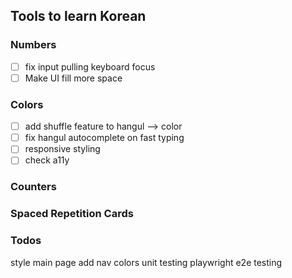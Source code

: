 ## Tools to learn Korean

### Numbers
- [ ] fix input pulling keyboard focus
- [ ] Make UI fill more space

### Colors
- [ ] add shuffle feature to hangul --> color
- [ ] fix hangul autocomplete on fast typing
- [ ] responsive styling
- [ ] check a11y

### Counters

### Spaced Repetition Cards

### Todos
style main page
add nav
colors unit testing
playwright e2e testing